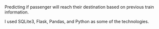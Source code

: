 Predicting if passenger will reach their destination based on previous train information.

I used SQLite3, Flask, Pandas, and Python as some of the technologies.
